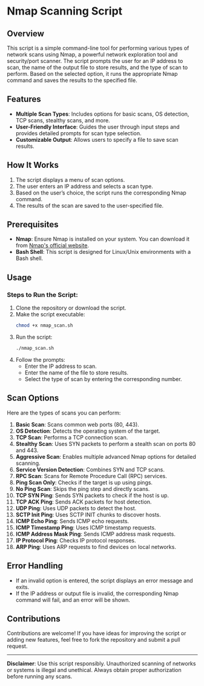 # Nmap Scanning Script

## Overview
This script is a simple command-line tool for performing various types of network scans using Nmap, a powerful network exploration tool and security/port scanner. The script prompts the user for an IP address to scan, the name of the output file to store results, and the type of scan to perform. Based on the selected option, it runs the appropriate Nmap command and saves the results to the specified file.

## Features
- **Multiple Scan Types**: Includes options for basic scans, OS detection, TCP scans, stealthy scans, and more.
- **User-Friendly Interface**: Guides the user through input steps and provides detailed prompts for scan type selection.
- **Customizable Output**: Allows users to specify a file to save scan results.

## How It Works
1. The script displays a menu of scan options.
2. The user enters an IP address and selects a scan type.
3. Based on the user’s choice, the script runs the corresponding Nmap command.
4. The results of the scan are saved to the user-specified file.

## Prerequisites
- **Nmap**: Ensure Nmap is installed on your system. You can download it from [Nmap's official website](https://nmap.org/).
- **Bash Shell**: This script is designed for Linux/Unix environments with a Bash shell.

## Usage
### Steps to Run the Script:
1. Clone the repository or download the script.
2. Make the script executable:
   ```bash
   chmod +x nmap_scan.sh
   ```
3. Run the script:
   ```bash
   ./nmap_scan.sh
   ```
4. Follow the prompts:
   - Enter the IP address to scan.
   - Enter the name of the file to store results.
   - Select the type of scan by entering the corresponding number.


## Scan Options
Here are the types of scans you can perform:

1. **Basic Scan**: Scans common web ports (80, 443).
2. **OS Detection**: Detects the operating system of the target.
3. **TCP Scan**: Performs a TCP connection scan.
4. **Stealthy Scan**: Uses SYN packets to perform a stealth scan on ports 80 and 443.
5. **Aggressive Scan**: Enables multiple advanced Nmap options for detailed scanning.
6. **Service Version Detection**: Combines SYN and TCP scans.
7. **RPC Scan**: Scans for Remote Procedure Call (RPC) services.
8. **Ping Scan Only**: Checks if the target is up using pings.
9. **No Ping Scan**: Skips the ping step and directly scans.
10. **TCP SYN Ping**: Sends SYN packets to check if the host is up.
11. **TCP ACK Ping**: Sends ACK packets for host detection.
12. **UDP Ping**: Uses UDP packets to detect the host.
13. **SCTP Init Ping**: Uses SCTP INIT chunks to discover hosts.
14. **ICMP Echo Ping**: Sends ICMP echo requests.
15. **ICMP Timestamp Ping**: Uses ICMP timestamp requests.
16. **ICMP Address Mask Ping**: Sends ICMP address mask requests.
17. **IP Protocol Ping**: Checks IP protocol responses.
18. **ARP Ping**: Uses ARP requests to find devices on local networks.

## Error Handling
- If an invalid option is entered, the script displays an error message and exits.
- If the IP address or output file is invalid, the corresponding Nmap command will fail, and an error will be shown.

## Contributions
Contributions are welcome! If you have ideas for improving the script or adding new features, feel free to fork the repository and submit a pull request.

---

**Disclaimer**: Use this script responsibly. Unauthorized scanning of networks or systems is illegal and unethical. Always obtain proper authorization before running any scans.

